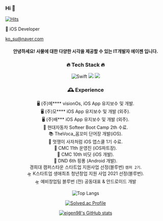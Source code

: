 ### Hi 👋

<!--
**eigen98/eigen98** is a ✨ _special_ ✨ repository because its `README.md` (this file) appears on your GitHub profile.

Here are some ideas to get you started:

- 🔭 I’m currently working on ...
- 🌱 I’m currently learning ...
- 👯 I’m looking to collaborate on ...
- 🤔 I’m looking for help with ...
- 💬 Ask me about ...
- 📫 How to reach me: ...
- 😄 Pronouns: ...
- ⚡ Fun fact: ...
-->
    
[![Hits](https://hits.seeyoufarm.com/api/count/incr/badge.svg?url=https%3A%2F%2Fgithub.com%2Feigen98&count_bg=%23747BE1&title_bg=%23555555&icon=&icon_color=%23E7E7E7&title=hits&edge_flat=false)](https://hits.seeyoufarm.com)

🌱 iOS Developer
<!--
### [개발일지 정리 블로그](https://eigen.tistory.com/)
-->

ko_su@naver.com

<div align="center"> <!-- 가운데 정렬 -->
    
#### 안녕하세요! 사물에 대한 다양한 시각을 제공할 수 있는 IT개발자 에이젠 입니다.

### 🔥 Tech Stack 🔥 
    
![Swift](https://img.shields.io/badge/SWIFT-F54A2A?style=for-the-badge&logo=swift&logoColor=white)
<img src="https://img.shields.io/badge/JAVA-007396?style=for-the-badge&logo=java&logoColor=white">
<img src="https://img.shields.io/badge/KOTLIN-7F52FF?style=for-the-badge&logo=kotlin&logoColor=white">
    
###  🕰️ Experience

🖥️ (주)메**** visionOs, iOS App 유지보수 및 개발.       
🖥️ (주)모**** iOS App 유지보수 및 개발 (외주).      
    🖥️ (주)배*** iOS App 유지보수 및 개발 (외주).              
󠁄    🚗 현대자동차 Softeer Boot Camp 2th 수료.       
    📚 TheVoca_꼼꼬미 단어장 개발(iOS).      
    🦁 멋쟁이 사자처럼 iOS 앱스쿨 1기 수료.              
    🚀 CMC 11th 운영진 (iOS파트장).       
    🏅 CMC 10th 비딧 (iOS 개발).       
    🎯 DND 6th 핑퐁 (Android 개발).          
    경희대 캠퍼스타운 스타트업 지원사업 선정(블루번) `캠퍼 2기`.        
    🛸 K스타트업 생애최초 청년창업 지원 사업 2021 선정(블루번).      
    🛸 예비창업팀 블루번 (전) 공동대표 & 안드로이드 개발            
  
    
    
    
    
![Top Langs](https://github-readme-stats.vercel.app/api/top-langs/?username=eigen98&layout=compact&theme=tokyonight)

[![Solved.ac Profile](http://mazassumnida.wtf/api/v2/generate_badge?boj=trace96)](https://solved.ac/trace96/)
    

  [![eigen98's GitHub stats](https://github-readme-stats.vercel.app/api?username=eigen98&show_icons=true&theme=radical)](https://github.com/eigen98-readme-stats)
  
  
</div>

